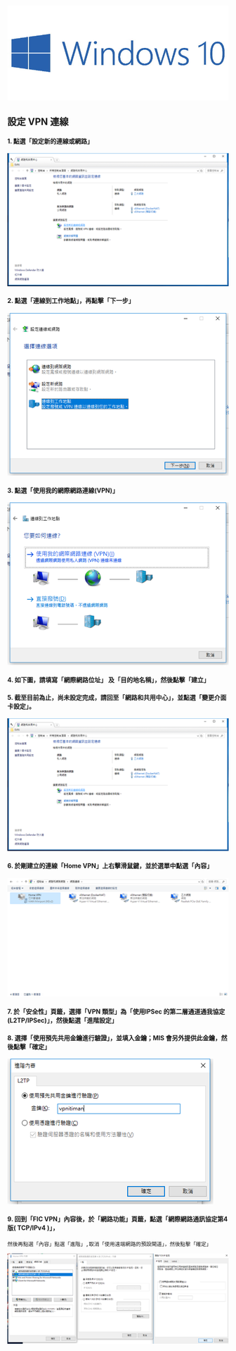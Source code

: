 ![windows10](https://github.com/wdwd2233/Notes/blob/master/Windows/img/windows10.jpg?raw=true)

## 設定 VPN 連線

#### 1. 點選「設定新的連線或網路」

![windows10](https://github.com/wdwd2233/Notes/blob/master/Windows/img/VPN%20(3).png?raw=true)


#### 2. 點選「連線到工作地點」，再點擊「下一步」

![windows10](https://github.com/wdwd2233/Notes/blob/master/Windows/img/VPN%20(4).png?raw=true)

#### 3. 點選「使用我的網際網路連線(VPN)」

![windows10](https://github.com/wdwd2233/Notes/blob/master/Windows/img/VPN%20(5).png?raw=true)

#### 4. 如下圖，請填寫「網際網路位址」 及「目的地名稱」，然後點擊「建立」



#### 5. 截至目前為止，尚未設定完成，請回至「網路和共用中心」，並點選「變更介面卡設定」。

![windows10](https://github.com/wdwd2233/Notes/blob/master/Windows/img/VPN%20(8).png?raw=true)

#### 6. 於剛建立的連線「Home VPN」上右擊滑鼠鍵，並於選單中點選「內容」

![windows10](https://github.com/wdwd2233/Notes/blob/master/Windows/img/VPN%20(6).png?raw=true)

#### 7. 於「安全性」頁籤，選擇「VPN 類型」為「使用IPSec 的第二層通道通我協定(L2TP/IPSec)」，然後點選「進階設定」



#### 8. 選擇「使用預先共用金鑰進行驗證」，並填入金鑰；MIS 會另外提供此金鑰，然後點擊「確定」

![windows10](https://github.com/wdwd2233/Notes/blob/master/Windows/img/VPN%20(7).png?raw=true)

#### 9. 回到「FIC VPN」內容後，於「網路功能」頁籤，點選「網際網路通訊協定第4 版( TCP/IPv4 )」，
	然後再點選「內容」點選「進階」,取消「使用遠端網路的預設閘道」，然後點擊「確定」

![windows10](https://github.com/wdwd2233/Notes/blob/master/Windows/img/VPN%20(1).png?raw=true)